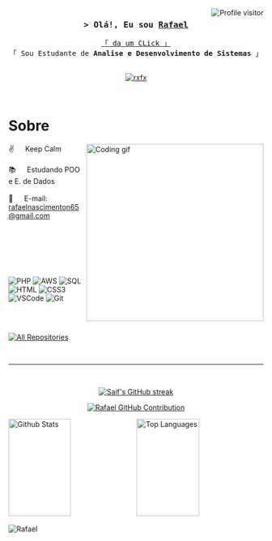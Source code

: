 <!--
<h2 align="center">
  Bem-Vindo!
  <img src="https://media.giphy.com/media/hvRJCLFzcasrR4ia7z/giphy.gif" width="28">
</h2>
-->

<!--
<p align="center">
  <a href="https://github.com/rafaelnascimentodevs"><img src="https://readme-typing-svg.herokuapp.com/?lines=Self%20Taught%20Programmer;Front%20End%20Developer;1.5%2B%20years%20of%20coding%20experience;Always%20learning%20new%20things&center=true&width=380&height=45"></a>
</p>

 -->

<a href="https://komarev.com/ghpvc/?username=alsiam">
  <img align="right" src="https://komarev.com/ghpvc/?username=rafaelnascimentodevs&label=Visitors&color=0e75b6&style=flat" alt="Profile visitor" />
</a>


<!-- Intro  -->
<h3 align="center">
        <samp>&gt; Olá!, Eu sou
                <b><a target="_blank" href="">Rafael</a></b>
        </samp>
</h3>


<p align="center"> 
  <samp>
    <a href="[https://www.google.com/search?q=Al+Siam](https://rafaelnascimentodevs.github.io/portifolio/)">「 da um CLick 」</a>
    <br>
    「 Sou Estudante de <b>Analise e Desenvolvimento de Sistemas</b> 」
    <br>
    <br>
  </samp>
</p>

<p align="center">
 <a href="https://instagram.com/_rxfxnasc" target="_blank">
  <img src="https://img.shields.io/badge/Instagram-fe4164?style=for-the-badge&logo=instagram&logoColor=white" alt="rxfx" />
 </a> 
</p>
<br />

<!-- About Section -->
 # Sobre
 
<p>
 <img align="right" width="350" src="https://user-images.githubusercontent.com/93007558/216892041-5599d3d8-50e0-4d46-8171-5021d69d7745.gif" alt="Coding gif" />
  
 ✌️ &emsp; Keep Calm <br/><br/>
 :books: &emsp; Estudando POO e E. de Dados<br/><br/>
 📧 &emsp; E-mail: rafaelnascimenton65@gmail.com<br/><br/>

</p>

<br/>
<br/>
<br/>

## 

![PHP](https://img.shields.io/badge/PHP-777BB4?style=for-the-badge&logo=php&logoColor=white)
![AWS](https://img.shields.io/badge/Amazon_AWS-FF9900?style=for-the-badge&logo=amazonaws&logoColor=white
)
![SQL](https://img.shields.io/badge/Sqlite-003B57?style=for-the-badge&logo=sqlite&logoColor=white
)
![HTML](https://img.shields.io/badge/HTML5-E34F26?style=for-the-badge&logo=html5&logoColor=white)
![CSS3](https://img.shields.io/badge/CSS3-1572B6?style=for-the-badge&logo=css3&logoColor=white)
![VSCode](https://img.shields.io/badge/Visual_Studio-0078d7?style=for-the-badge&logo=visual%20studio&logoColor=white)
![Git](https://img.shields.io/badge/Git-F05032?style=for-the-badge&logo=git&logoColor=white)

<br/>

##

<p align="left">
  <a href="https://github.com/rafaelnascimentodevs?tab=repositories" target="_blank"><img alt="All Repositories" title="All Repositories" src="https://img.shields.io/badge/-All%20Repos-2962FF?style=for-the-badge&logo=koding&logoColor=white"/></a>
</p>

<br/>
<hr/>
<br/>

<p align="center">
  <a href="https://github.com/rafaelnascimentodevs">
    <img src="https://github-readme-streak-stats.herokuapp.com/?user=rafaelnascimentodevs&theme=radical&border=7F3FBF&background=0D1117" alt="Saif's GitHub streak"/>
  </a>
</p>

<p align="center">
  <a href="https://github.com/rafaelnascimentodevs">
    <img src="https://github-profile-summary-cards.vercel.app/api/cards/profile-details?username=rafaelnascimentodevs&theme=radical" alt="Rafael GitHub Contribution"/>
  </a>
</p>

<a> 
    <a href="https://github.com/rafaelnascimentodevs"><img alt="Github Stats" src="https://denvercoder1-github-readme-stats.vercel.app/api?username=alsiam&show_icons=true&count_private=true&theme=react&border_color=7F3FBF&bg_color=0D1117&title_color=F85D7F&icon_color=F8D866" height="192px" width="49.5%"/></a>
  <a href="https://github.com/rafaelnascimetodevs"><img alt="Top Languages" src="https://denvercoder1-github-readme-stats.vercel.app/api/top-langs/?username=alsiam&langs_count=8&layout=compact&theme=react&border_color=7F3FBF&bg_color=0D1117&title_color=F85D7F&icon_color=F8D866" height="192px" width="49.5%"/></a>
  <br/>
</a>


![Rafael](https://github-readme-activity-graph.vercel.app/graph?username=rafaelnascimentodevs&custom_title=%20Rafael%20GitHub%20Activity%20Graph&bg_color=0D1117&color=7F3FBF&line=7F3FBF&point=7F3FBF&area_color=FFFFFF&title_color=FFFFFF&area=true)
